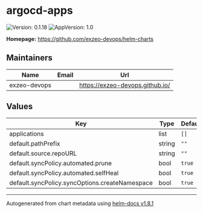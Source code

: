 # argocd-apps

![Version: 0.1.18](https://img.shields.io/badge/Version-0.1.18-informational?style=flat-square) ![AppVersion: 1.0](https://img.shields.io/badge/AppVersion-1.0-informational?style=flat-square)

**Homepage:** <https://github.com/exzeo-devops/helm-charts>

## Maintainers

| Name | Email | Url |
| ---- | ------ | --- |
| exzeo-devops |  | <https://exzeo-devops.github.io/> |

## Values

| Key | Type | Default | Description |
|-----|------|---------|-------------|
| applications | list | `[]` |  |
| default.pathPrefix | string | `""` |  |
| default.source.repoURL | string | `""` |  |
| default.syncPolicy.automated.prune | bool | `true` |  |
| default.syncPolicy.automated.selfHeal | bool | `true` |  |
| default.syncPolicy.syncOptions.createNamespace | bool | `true` |  |

----------------------------------------------
Autogenerated from chart metadata using [helm-docs v1.8.1](https://github.com/norwoodj/helm-docs/releases/v1.8.1)
